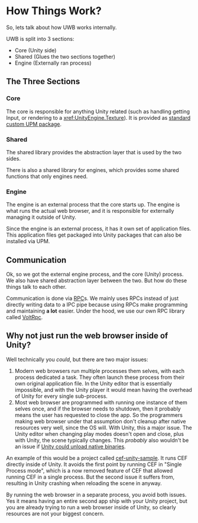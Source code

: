 # How Things Work?

So, lets talk about how UWB works internally.

UWB is split into 3 sections: 

- Core (Unity side)
- Shared (Glues the two sections together)
- Engine (Externally ran process)

## The Three Sections

### Core

The core is responsible for anything Unity related (such as handling getting Input, or rendering to a <xref:UnityEngine.Texture>). It is provided as [standard custom UPM package](https://docs.unity3d.com/Manual/CustomPackages.html).

### Shared

The shared library provides the abstraction layer that is used by the two sides.

There is also a shared library for engines, which provides some shared functions that only engines need.

### Engine

The engine is an external process that the core starts up. The engine is what runs the actual web browser, and it is responsible for externally managing it outside of Unity.

Since the engine is an external process, it has it own set of application files. This application files get packaged into Unity packages that can also be installed via UPM.

## Communication

Ok, so we got the external engine process, and the core (Unity) process. We also have shared abstraction layer between the two. But how do these things talk to each other.

Communication is done via [RPC](https://en.wikipedia.org/wiki/Remote_procedure_call)s. We mainly uses RPCs instead of just directly writing data to a IPC pipe because using RPCs make programming and maintaining **a lot** easier. Under the hood, we use our own RPC library called [VoltRpc](https://github.com/Voltstro-Studios/VoltRpc).

## Why not just run the web browser inside of Unity?

Well technically you *could*, but there are two major issues:

1. Modern web browsers run multiple processes them selves, with each process dedicated a task. They often launch these process from their own original application file. In the Unity editor that is essentially impossible, and with the Unity player it would mean having the overhead of Unity for every single sub-process.
2. Most web browser are programmed with running one instance of them selves once, and if the browser needs to shutdown, then it probably means the user has requested to close the app. So the programmers making web browser under that assumption don't cleanup after native resources very well, since the OS will. With Unity, this a major issue. The Unity editor when changing play modes doesn't open and close, plus with Unity, the scene typically changes. This *probably* also wouldn't be an issue if [Unity could unload native binaries](https://docs.unity3d.com/Manual/PluginInspector.html).

An example of this would be a project called [cef-unity-sample](https://github.com/aleab/cef-unity-sample). It runs CEF directly inside of Unity. It avoids the first point by running CEF in "Single Process mode", which is a now removed feature of CEF that allowed running CEF in a single process. But the second issue it suffers from, resulting in Unity crashing when reloading the scene in anyway.

By running the web browser in a separate process, you avoid both issues. Yes it means having an entire second app ship with your Unity project, but you are already trying to run a web browser inside of Unity, so clearly resources are not your biggest concern.
